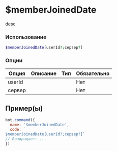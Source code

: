 # $memberJoinedDate
desc
### Использование
```php
$memberJoinedDate[userId?;сервер?]
```

### Опции

| Опция | Описание | Тип | Обязательно |
|--------|-------------|------|----------|
| userId |  |  | Нет | 
| сервер |  |  | Нет | 
## Пример(ы)

```javascript
bot.command({
  name: '$memberJoinedDate',
  code: `
$memberJoinedDate[userId?;сервер?]`
// Возвращает: ...
})
```
